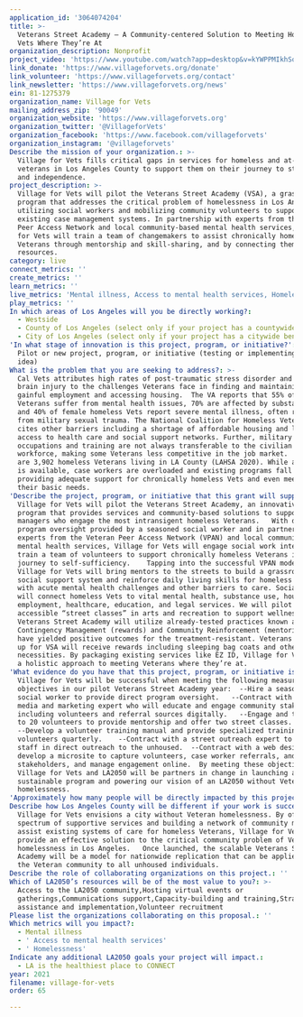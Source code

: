 ```yaml
---
application_id: '3064074204'
title: >-
  Veterans Street Academy – A Community-centered Solution to Meeting Homeless
  Vets Where They’re At
organization_description: Nonprofit
project_video: 'https://www.youtube.com/watch?app=desktop&v=kYWPPMIkhSo&feature=youtu.be'
link_donate: 'https://www.villageforvets.org/donate'
link_volunteer: 'https://www.villageforvets.org/contact'
link_newsletter: 'https://www.villageforvets.org/news'
ein: 81-1275379
organization_name: Village for Vets
mailing_address_zip: '90049'
organization_website: 'https://www.villageforvets.org'
organization_twitter: '@VillageforVets'
organization_facebook: 'https://www.facebook.com/villageforvets'
organization_instagram: '@villageforvets'
Describe the mission of your organization.: >-
  Village for Vets fills critical gaps in services for homeless and at-risk
  veterans in Los Angeles County to support them on their journey to stability
  and independence.
project_description: >-
  Village for Vets will pilot the Veterans Street Academy (VSA), a grassroots
  program that addresses the critical problem of homelessness in Los Angeles by
  utilizing social workers and mobilizing community volunteers to support
  existing case management systems. In partnership with experts from the Veteran
  Peer Access Network and local community-based mental health services, Village
  for Vets will train a team of changemakers to assist chronically homeless
  Veterans through mentorship and skill-sharing, and by connecting them to vital
  resources. 
category: live
connect_metrics: ''
create_metrics: ''
learn_metrics: ''
live_metrics: 'Mental illness, Access to mental health services, Homelessness'
play_metrics: ''
In which areas of Los Angeles will you be directly working?:
  - Westside
  - County of Los Angeles (select only if your project has a countywide benefit)
  - City of Los Angeles (select only if your project has a citywide benefit)
'In what stage of innovation is this project, program, or initiative?': >-
  Pilot or new project, program, or initiative (testing or implementing a new
  idea)
What is the problem that you are seeking to address?: >-
  Cal Vets attributes high rates of post-traumatic stress disorder and traumatic
  brain injury to the challenges Veterans face in finding and maintaining
  gainful employment and accessing housing.  The VA reports that 55% of homeless
  Veterans suffer from mental health issues, 70% are affected by substance use,
  and 40% of female homeless Vets report severe mental illness, often resulting
  from military sexual trauma. The National Coalition for Homeless Veterans
  cites other barriers including a shortage of affordable housing and lack of
  access to health care and social support networks. Further, military
  occupations and training are not always transferable to the civilian
  workforce, making some Veterans less competitive in the job market.   There
  are 3,902 homeless Veterans living in LA County (LAHSA 2020). While assistance
  is available, case workers are overloaded and existing programs fall short of
  providing adequate support for chronically homeless Vets and even meeting
  their basic needs.
'Describe the project, program, or initiative that this grant will support to address the problem identified.': >-
  Village for Vets will pilot the Veterans Street Academy, an innovative new
  program that provides services and community-based solutions to support case
  managers who engage the most intransigent homeless Veterans.   With direct
  program oversight provided by a seasoned social worker and in partnership with
  experts from the Veteran Peer Access Network (VPAN) and local community-based
  mental health services, Village for Vets will engage social work interns and
  train a team of volunteers to support chronically homeless Veterans in their
  journey to self-sufficiency.    Tapping into the successful VPAN model,
  Village for Vets will bring mentors to the streets to build a grassroots
  social support system and reinforce daily living skills for homeless Veterans
  with acute mental health challenges and other barriers to care. Social workers
  will connect homeless Vets to vital mental health, substance use, housing,
  employment, healthcare, education, and legal services. We will pilot
  accessible “street classes” in arts and recreation to support wellness.   The
  Veterans Street Academy will utilize already-tested practices known as
  Contingency Management (rewards) and Community Reinforcement (mentoring) that
  have yielded positive outcomes for the treatment-resistant. Veterans who sign
  up for VSA will receive rewards including sleeping bag coats and other
  necessities. By packaging existing services like EZ ID, Village for Vets takes
  a holistic approach to meeting Veterans where they’re at. 
'What evidence do you have that this project, program, or initiative is or will be successful, and how will you define and measure success?': >-
  Village for Vets will be successful when meeting the following measurable
  objectives in our pilot Veterans Street Academy year:  --Hire a seasoned
  social worker to provide direct program oversight.   --Contract with a social
  media and marketing expert who will educate and engage community stakeholders,
  including volunteers and referral sources digitally.   --Engage and train up
  to 20 volunteers to provide mentorship and offer two street classes.  
  --Develop a volunteer training manual and provide specialized training for
  volunteers quarterly.    --Contract with a street outreach expert to train
  staff in direct outreach to the unhoused.  --Contract with a web designer to
  develop a microsite to capture volunteers, case worker referrals, and other
  stakeholders, and manage engagement online.  By meeting these objectives,
  Village for Vets and LA2050 will be partners in change in launching a
  sustainable program and powering our vision of an LA2050 without Veteran
  homelessness. 
'Approximately how many people will be directly impacted by this project, program, or initiative?': '20'
Describe how Los Angeles County will be different if your work is successful.: >-
  Village for Vets envisions a city without Veteran homelessness. By offering a
  spectrum of supportive services and building a network of community mentors to
  assist existing systems of care for homeless Veterans, Village for Vets will
  provide an effective solution to the critical community problem of Veteran
  homelessness in Los Angeles.   Once launched, the scalable Veterans Street
  Academy will be a model for nationwide replication that can be applied outside
  the Veteran community to all unhoused individuals.
Describe the role of collaborating organizations on this project.: ''
Which of LA2050’s resources will be of the most value to you?: >-
  Access to the LA2050 community,Hosting virtual events or
  gatherings,Communications support,Capacity-building and training,Strategy
  assistance and implementation,Volunteer recruitment
Please list the organizations collaborating on this proposal.: ''
Which metrics will you impact?:
  - Mental illness
  - ' Access to mental health services'
  - ' Homelessness'
Indicate any additional LA2050 goals your project will impact.:
  - LA is the healthiest place to CONNECT
year: 2021
filename: village-for-vets
order: 65

---
```

